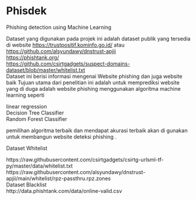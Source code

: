 # Phisdek
Phishing detection using Machine Learning

Dataset yang digunakan pada projek ini adalah dataset publik yang tersedia di website 
https://trustpositif.kominfo.go.id/ atau https://github.com/alsyundawy/dnstrust-apjii<br>
https://phishtank.org/<br>
https://github.com/csirtgadgets/suspect-domains-dataset/blob/master/whitelist.txt <br>
Dataset ini berisi informasi mengenai Website phishing dan juga website baik Tujuan utama dari penelitian ini adalah untuk memprediksi website yang di duga adalah website phishing menggunakan algoritma machine learning seperti <br>

  linear regression <br>
  Decision Tree Classifier <br>
  Random Forest Classifier <br>
  
pemilihan algoritma terbaik dan mendapat akurasi terbaik akan di gunakan untuk membangun website deteksi phishing .<br>

Dataset Whitelist <br>
<link>https://raw.githubusercontent.com/csirtgadgets/csirtg-urlsml-tf-py/master/data/whitelist.txt</link><br>
<link>https://raw.githubusercontent.com/alsyundawy/dnstrust-apjii/main/whitelist/rpz-passthru.rpz.zones</link><br>
Dataset Blacklist<br>
<link>http://data.phishtank.com/data/online-valid.csv</link><br>
